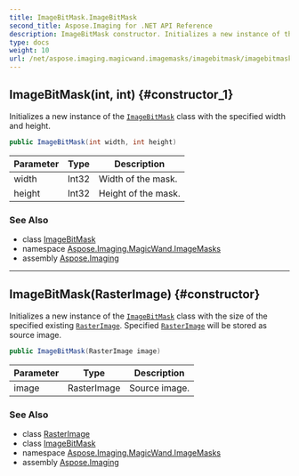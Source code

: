 ```yaml
---
title: ImageBitMask.ImageBitMask
second_title: Aspose.Imaging for .NET API Reference
description: ImageBitMask constructor. Initializes a new instance of the ImageBitMask class with the specified width and height
type: docs
weight: 10
url: /net/aspose.imaging.magicwand.imagemasks/imagebitmask/imagebitmask/
---
```

## ImageBitMask(int, int) {#constructor_1}

Initializes a new instance of the [`ImageBitMask`](../) class with the specified width and height.

```csharp
public ImageBitMask(int width, int height)
```

| Parameter | Type | Description |
| --- | --- | --- |
| width | Int32 | Width of the mask. |
| height | Int32 | Height of the mask. |

### See Also

* class [ImageBitMask](../)
* namespace [Aspose.Imaging.MagicWand.ImageMasks](../../imagebitmask/)
* assembly [Aspose.Imaging](../../../)

---

## ImageBitMask(RasterImage) {#constructor}

Initializes a new instance of the [`ImageBitMask`](../) class with the size of the specified existing [`RasterImage`](../../../aspose.imaging/rasterimage/). Specified [`RasterImage`](../../../aspose.imaging/rasterimage/) will be stored as source image.

```csharp
public ImageBitMask(RasterImage image)
```

| Parameter | Type | Description |
| --- | --- | --- |
| image | RasterImage | Source image. |

### See Also

* class [RasterImage](../../../aspose.imaging/rasterimage/)
* class [ImageBitMask](../)
* namespace [Aspose.Imaging.MagicWand.ImageMasks](../../imagebitmask/)
* assembly [Aspose.Imaging](../../../)


